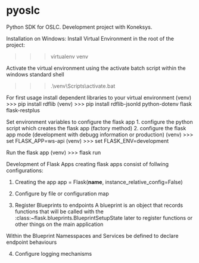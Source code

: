 # pyoslc

Python SDK for OSLC. Development project with Koneksys.


Installation on Windows:
Install Virtual Environment in the root of the project:
>>>virtualenv venv

Activate the virtual environment using the activate batch script within the windows standard shell
>>> .\venv\Scripts\activate.bat

For first usage install dependent libraries to your virtual environment
(venv) >>> pip install rdflib
(venv) >>> pip install rdflib-jsonld python-dotenv flask flask-restplus

Set environment variables to configure the flask app
    1. configure the python script which creates the flask app (factory method)
    2. configure the flask app mode (development with debugg information or production)
(venv) >>> set FLASK_APP=ws-api
(venv) >>> set FLASK_ENV=development

Run the flask app
(venv) >>> flask run


Development of Flask Apps
creating flask apps consist of follwing configurations:

1. Creating the app
app = Flask(__name__, instance_relative_config=False)

2. Configure by file or configuration map

3. Register Blueprints to endpoints
 A blueprint is an object that records functions that will be called with the :class:~flask.blueprints.BlueprintSetupState later to register functions or other things on the main application

Within the Blueprint Namesspaces and Services be defined to declare endpoint behaviours

4. Configure logging mechanisms


